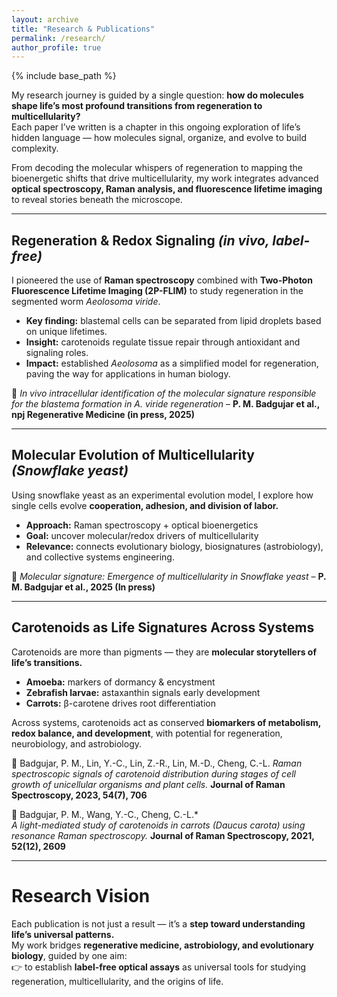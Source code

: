 ```yaml
---
layout: archive
title: "Research & Publications"
permalink: /research/
author_profile: true
---
```


{% include base_path %}

My research journey is guided by a single question: **how do molecules shape life’s most profound transitions from regeneration to multicellularity?**  
Each paper I’ve written is a chapter in this ongoing exploration of life’s hidden language — how molecules signal, organize, and evolve to build complexity.  

From decoding the molecular whispers of regeneration to mapping the bioenergetic shifts that drive multicellularity, my work integrates advanced **optical spectroscopy, Raman analysis, and fluorescence lifetime imaging** to reveal stories beneath the microscope.  

---

## Regeneration & Redox Signaling *(in vivo, label-free)*  

I pioneered the use of **Raman spectroscopy** combined with **Two-Photon Fluorescence Lifetime Imaging (2P-FLIM)** to study regeneration in the segmented worm *Aeolosoma viride*.  

- **Key finding:** blastemal cells can be separated from lipid droplets based on unique lifetimes.  
- **Insight:** carotenoids regulate tissue repair through antioxidant and signaling roles.  
- **Impact:** established *Aeolosoma* as a simplified model for regeneration, paving the way for applications in human biology.  

📄 *In vivo intracellular identification of the molecular signature responsible for the blastema formation in A. viride regeneration* – **P. M. Badgujar et al., npj Regenerative Medicine (in press, 2025)**  

---

## Molecular Evolution of Multicellularity *(Snowflake yeast)*  

Using snowflake yeast as an experimental evolution model, I explore how single cells evolve **cooperation, adhesion, and division of labor.**  

- **Approach:** Raman spectroscopy + optical bioenergetics  
- **Goal:** uncover molecular/redox drivers of multicellularity  
- **Relevance:** connects evolutionary biology, biosignatures (astrobiology), and collective systems engineering.  

📄 *Molecular signature: Emergence of multicellularity in Snowflake yeast* – **P. M. Badgujar et al., 2025 (In press)**  

---

## Carotenoids as Life Signatures Across Systems  

Carotenoids are more than pigments — they are **molecular storytellers of life’s transitions.**  

- **Amoeba:** markers of dormancy & encystment  
- **Zebrafish larvae:** astaxanthin signals early development  
- **Carrots:** β-carotene drives root differentiation  

Across systems, carotenoids act as conserved **biomarkers of metabolism, redox balance, and development**, with potential for regeneration, neurobiology, and astrobiology.  

📄 Badgujar, P. M., Lin, Y.-C., Lin, Z.-R., Lin, M.-D., Cheng, C.-L.
*Raman spectroscopic signals of carotenoid distribution during stages of cell growth of unicellular organisms and plant cells.* **Journal of Raman Spectroscopy, 2023, 54(7), 706**  

📄 Badgujar, P. M., Wang, Y.-C., Cheng, C.-L.*  
*A light-mediated study of carotenoids in carrots (*Daucus carota*) using resonance Raman spectroscopy.* **Journal of Raman Spectroscopy, 2021, 52(12), 2609**  

---

# Research Vision  

Each publication is not just a result — it’s a **step toward understanding life’s universal patterns.**  
My work bridges **regenerative medicine, astrobiology, and evolutionary biology**, guided by one aim:  
👉 to establish **label-free optical assays** as universal tools for studying regeneration, multicellularity, and the origins of life.
